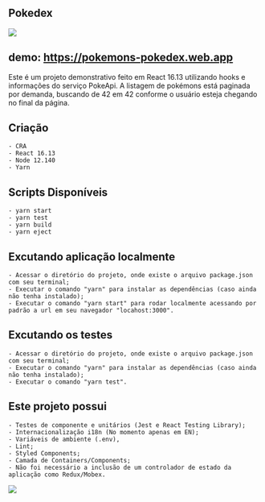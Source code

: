 ## Pokedex

![](https://pokemons-pokedex.web.app/images/demo/1.png)

## demo: https://pokemons-pokedex.web.app 

 Este é um projeto demonstrativo feito em React 16.13 utilizando hooks e informações do serviço PokeApi. A listagem de pokémons está paginada por demanda, buscando de 42 em 42 conforme o usuário esteja chegando no final da página.

## Criação
    - CRA
    - React 16.13
    - Node 12.140
    - Yarn
    
## Scripts Disponíveis
    - yarn start
    - yarn test
    - yarn build
    - yarn eject

## Excutando aplicação localmente
    - Acessar o diretório do projeto, onde existe o arquivo package.json com seu terminal;
    - Executar o comando "yarn" para instalar as dependências (caso ainda não tenha instalado);
    - Executar o comando "yarn start" para rodar localmente acessando por padrão a url em seu navegador "locahost:3000".

## Excutando os testes
    - Acessar o diretório do projeto, onde existe o arquivo package.json com seu terminal;
    - Executar o comando "yarn" para instalar as dependências (caso ainda não tenha instalado);
    - Executar o comando "yarn test".

## Este projeto possui
    - Testes de componente e unitários (Jest e React Testing Library);
    - Internacionalização i18n (No momento apenas em EN);
    - Variáveis de ambiente (.env),
    - Lint;
    - Styled Components;
    - Camada de Containers/Components;
    - Não foi necessário a inclusão de um controlador de estado da aplicação como Redux/Mobex.

![](https://pokemons-pokedex.web.app/images/demo/2.png)
